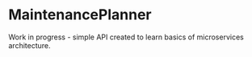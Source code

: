 # MaintenancePlanner
Work in progress - simple API created to learn basics of microservices architecture. 
